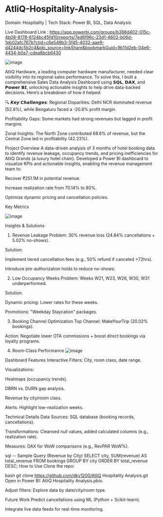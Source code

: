 # AtliQ-Hospitality-Analysis-
Domain: Hospitality | Tech Stack: Power BI, SQL, Data Analysis

Live Dashboard Link : https://app.powerbi.com/groups/b388d402-015c-4b08-8178-6124bc45fd10/reports/7ed6f96c-23d1-4602-b06d-1eb02afc767b?ctid=c6e549b3-5f45-4032-aae9-d4244dc5b2c4&pbi_source=linkShare&bookmarkGuid=9b11d2eb-04e6-4434-b0a7-cdea8bcb6430

![image](https://github.com/user-attachments/assets/c53474f0-8049-46c1-a712-4c7aa198a38c)

AtliQ Hardware, a leading computer hardware manufacturer, needed clear visibility into its regional sales performance. To solve this, I built a comprehensive Sales Data Analysis Dashboard using 𝗦𝗤𝗟, 𝗗𝗔𝗫, and 𝗣𝗼𝘄𝗲𝗿 𝗕𝗜, unlocking actionable insights to help drive data-backed decisions. Here’s a breakdown of how it helped:

🔍 𝙆𝙚𝙮 𝘾𝙝𝙖𝙡𝙡𝙚𝙣𝙜𝙚𝙨:
Regional Disparities: Delhi NCR dominated revenue (52.8%), while Bengaluru faced a -20.8% profit margin.

Profitability Gaps: Some markets had strong revenues but lagged in profit margins.

Zonal Insights: The North Zone contributed 68.6% of revenue, but the Central Zone led in profitability (42.23%).

Project Overview
A data-driven analysis of 3 months of hotel booking data to identify revenue leakage, occupancy trends, and pricing inefficiencies for AtliQ Grands (a luxury hotel chain). Developed a Power BI dashboard to visualize KPIs and actionable insights, enabling the revenue management team to:

Recover ₹251.1M in potential revenue.

Increase realization rate from 70.14% to 80%.

Optimize dynamic pricing and cancellation policies.


Key Metrics

 ![image](https://github.com/user-attachments/assets/eb797eec-cf05-4b7f-9c23-267e01d96976)

 Insights & Solutions
1. Revenue Leakage
Problem: 30% revenue loss (24.84% cancellations + 5.02% no-shows).

Solution:

Implement tiered cancellation fees (e.g., 50% refund if canceled >72hrs).

Introduce pre-authorization holds to reduce no-shows.

2. Low Occupancy Weeks
Problem: Weeks W21, W23, W26, W30, W31 underperformed.

Solution:

Dynamic pricing: Lower rates for these weeks.

Promotions: "Weekday Staycation" packages.

3. Booking Channel Optimization
Top Channel: MakeYourTrip (20.02% bookings).

Action: Negotiate lower OTA commissions + boost direct bookings via loyalty programs.

4. Room-Class Performance
![image](https://github.com/user-attachments/assets/e476d256-3820-450f-930d-9f083640393a)


Dashboard Features
Interactive Filters: City, room class, date range.

Visualizations:

Heatmaps (occupancy trends).

DBRN vs. DURN gap analysis.

Revenue by city/room class.

Alerts: Highlight low-realization weeks.

Technical Details
Data Sources: SQL database (booking records, cancellations).

Transformations: Cleansed null values, added calculated columns (e.g., realization rate).

Measures: DAX for WoW comparisons (e.g., RevPAR WoW%).

sql
-- Sample Query (Revenue by City)
SELECT city, SUM(revenue) AS total_revenue 
FROM bookings 
GROUP BY city 
ORDER BY total_revenue DESC;
How to Use
Clone the repo:

bash
git clone https://github.com/dky1200/AtliQ Hospitality Analysis.git
Open in Power BI: AtliQ Hospitality Analysis.pbix.

Adjust filters: Explore data by date/city/room type.

Future Work
Predict cancellations using ML (Python + Scikit-learn).

Integrate live data feeds for real-time monitoring.

 

 
  

